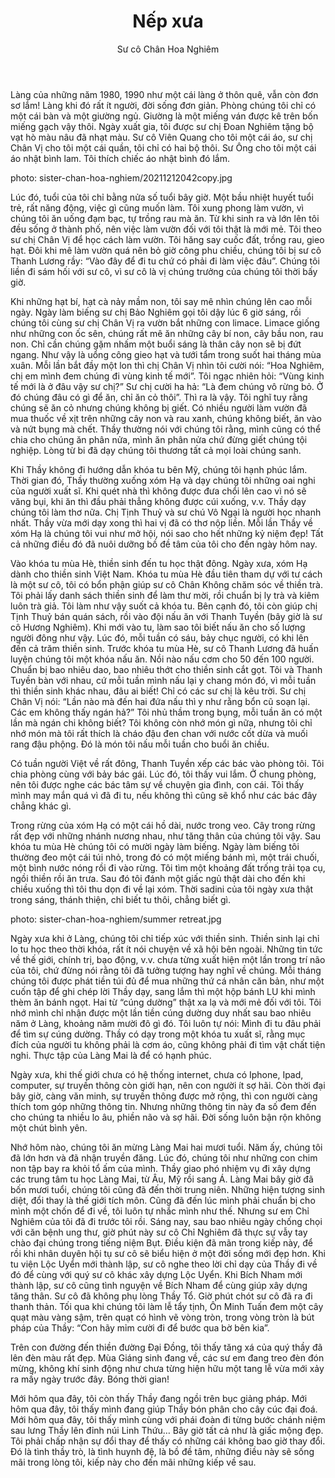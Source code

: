 ﻿---
title: Nếp xưa
author: Sư cô Chân Hoa Nghiêm
---

Làng của những năm 1980, 1990 như một cái làng ở thôn quê, vẫn còn đơn sơ lắm! Làng khi đó rất ít người, đời sống đơn giản. Phòng chúng tôi chỉ có một cái bàn và một giường ngủ. Giường là một miếng ván được kê trên bốn miếng gạch vậy thôi. Ngày xuất gia, tôi được sư chị Đoan Nghiêm tặng bộ vạt hò màu nâu đã nhạt màu. Sư cô Viên Quang cho tôi một cái áo, sư chị Chân Vị cho tôi một cái quần, tôi chỉ có hai bộ thôi. Sư Ông cho tôi một cái áo nhật bình lam. Tôi thích chiếc áo nhật bình đó lắm. 

photo: sister-chan-hoa-nghiem/20211212042copy.jpg

Lúc đó, tuổi của tôi chỉ bằng nửa số tuổi bây giờ. Một bầu nhiệt huyết tuổi trẻ, rất năng động, việc gì cũng muốn làm. Tôi xung phong làm vườn, vì chúng tôi ăn uống đạm bạc, tự trồng rau mà ăn. Từ khi sinh ra và lớn lên tôi đều sống ở thành phố, nên việc làm vườn đối với tôi thật là mới mẻ. Tôi theo sư chị Chân Vị để học cách làm vườn. Tôi hăng say cuốc đất, trồng rau, gieo hạt. Đôi khi mê làm vườn quá nên bỏ giờ công phu chiều, chúng tôi bị sư cô Thanh Lương rầy: “Vào đây để đi tu chứ có phải đi làm việc đâu”. Chúng tôi liền đi sám hối với sư cô, vì sư cô là vị chúng trưởng của chúng tôi thời bấy giờ.

Khi những hạt bí, hạt cà nảy mầm non, tôi say mê nhìn chúng lên cao mỗi ngày. Ngày làm biếng sư chị Bảo Nghiêm gọi tôi dậy lúc 6 giờ sáng, rồi chúng tôi cùng sư chị Chân Vị ra vườn bắt những con limace. Limace giống như những con ốc sên, chúng rất mê ăn những cây bí non, cây bầu non, rau non. Chỉ cần chúng gặm nhấm một buổi sáng là thân cây non sẽ bị đứt ngang. Như vậy là uổng công gieo hạt và tưới tẩm trong suốt hai tháng mùa xuân. Mỗi lần bắt đầy một lon thì chị Chân Vị nhìn tôi cười nói: “Hoa Nghiêm, chị em mình đem chúng đi vùng kinh tế mới”. Tôi ngạc nhiên hỏi: “Vùng kinh tế mới là ở đâu vậy sư chị?” Sư chị cười ha hả: “Là đem chúng vô rừng bỏ. Ở đó chúng đâu có gì để ăn, chỉ ăn cỏ thôi”. Thì ra là vậy. Tôi nghĩ tuy rằng chúng sẽ ăn cỏ nhưng chúng không bị giết. Có nhiều người làm vườn đã mua thuốc về xịt trên những cây non và rau xanh, chúng không biết, ăn vào và nứt bụng mà chết. Thầy thường nói với chúng tôi rằng, mình cũng có thể chia cho chúng ăn phân nửa, mình ăn phân nửa chứ đừng giết chúng tội nghiệp. Lòng từ bi đã dạy chúng tôi thương tất cả mọi loài chúng sanh.

Khi Thầy không đi hướng dẫn khóa tu bên Mỹ, chúng tôi hạnh phúc lắm. Thời gian đó, Thầy thường xuống xóm Hạ và dạy chúng tôi những oai nghi của người xuất sĩ. Khi quét nhà thì không được đưa chổi lên cao vì nó sẽ văng bụi, khi ăn thì đầu phải thẳng không được cúi xuống, v.v. Thầy dạy chúng tôi làm thơ nữa. Chị Tịnh Thuỷ và sư chú Vô Ngại là người học nhanh nhất. Thầy vừa mới dạy xong thì hai vị đã có thơ nộp liền. Mỗi lần Thầy về xóm Hạ là chúng tôi vui như mở hội, nói sao cho hết những kỷ niệm đẹp! Tất cả những điều đó đã nuôi dưỡng bồ đề tâm của tôi cho đến ngày hôm nay.

Vào khóa tu mùa Hè, thiền sinh đến tu học thật đông. Ngày xưa, xóm Hạ dành cho thiền sinh Việt Nam. Khóa tu mùa Hè đầu tiên tham dự với tư cách là một sư cô, tôi có bổn phận giúp sư cô Chân Không chăm sóc về thiền trà. Tôi phải lấy danh sách thiền sinh để làm thư mời, rồi chuẩn bị ly trà và kiêm luôn trà giả. Tôi làm như vậy suốt cả khóa tu. Bên cạnh đó, tôi còn giúp chị Tịnh Thuỷ bán quán sách, rồi vào đội nấu ăn với Thanh Tuyền (bây giờ là sư cô Hương Nghiêm). Khi mới vào tu, làm sao tôi biết nấu ăn cho số lượng người đông như vậy. Lúc đó, mỗi tuần có sáu, bảy chục người, có khi lên đến cả trăm thiền sinh. Trước khóa tu mùa Hè, sư cô Thanh Lương đã huấn luyện chúng tôi một khóa nấu ăn. Nồi nào nấu cơm cho 50 đến 100 người. Chuẩn bị bao nhiêu dao, bao nhiêu thớt cho thiền sinh cắt gọt. Tôi và Thanh Tuyền bàn với nhau, cứ mỗi tuần mình nấu lại y chang món đó, vì mỗi tuần thì thiền sinh khác nhau, đâu ai biết! Chỉ có các sư chị là kêu trời. Sư chị Chân Vị nói: “Lần nào mà đến hai đứa nấu thì y như rằng bổn cũ soạn lại. Các em không thấy ngán hả?” Tôi nhủ thầm trong bụng, mỗi tuần ăn có một lần mà ngán chi không biết? Tôi không còn nhớ món gì nữa, nhưng tôi chỉ nhớ món mà tôi rất thích là cháo đậu đen chan với nước cốt dừa và muối rang đậu phộng. Đó là món tôi nấu mỗi tuần cho buổi ăn chiều.

Có tuần người Việt về rất đông, Thanh Tuyền xếp các bác vào phòng tôi. Tôi chia phòng cùng với bảy bác gái. Lúc đó, tôi thấy vui lắm. Ở chung phòng, nên tôi được nghe các bác tâm sự về chuyện gia đình, con cái. Tôi thấy mình may mắn quá vì đã đi tu, nếu không thì cũng sẽ khổ như các bác đây chẳng khác gì.

Trong rừng của xóm Hạ có một cái hồ dài, nước trong veo. Cây trong rừng rất đẹp với những nhánh nương nhau, như tăng thân của chúng tôi vậy. Sau khóa tu mùa Hè chúng tôi có mười ngày làm biếng. Ngày làm biếng tôi thường đeo một cái túi nhỏ, trong đó có một miếng bánh mì, một trái chuối, một bình nước nóng rồi đi vào rừng. Tôi tìm một khoảng đất trống trải tọa cụ, ngồi thiền rồi ăn trưa. Sau đó tôi đánh một giấc ngủ thật dài cho đến khi chiều xuống thì tôi thu dọn đi về lại xóm. Thời sadini của tôi ngày xưa thật trong sáng, thánh thiện, chỉ biết tu thôi, chẳng biết gì.

photo: sister-chan-hoa-nghiem/summer retreat.jpg

Ngày xưa khi ở Làng, chúng tôi chỉ tiếp xúc với thiền sinh. Thiền sinh lại chỉ lo tu học theo thời khóa, rất ít nói chuyện về xã hội bên ngoài. Những tin tức về thế giới, chính trị, bạo động, v.v. chưa từng xuất hiện một lần trong trí não của tôi, chứ đừng nói rằng tôi đã tưởng tượng hay nghĩ về chúng. Mỗi tháng chúng tôi được phát tiền túi đủ để mua những thứ cá nhân căn bản, như một cuốn tập để ghi chép lời Thầy dạy, sang lắm thì một hộp bánh LU khi mình thèm ăn bánh ngọt. Hai từ “cúng dường” thật xa lạ và mới mẻ đối với tôi. Tôi nhớ mình chỉ nhận được một lần tiền cúng dường duy nhất sau bao nhiêu năm ở Làng, khoảng năm mười đô gì đó. Tôi luôn tự nói: Mình đi tu đâu phải để tìm sự cúng dường. Thầy có dạy trong một khóa tu xuất sĩ, rằng mục đích của người tu không phải là cơm áo, cũng không phải đi tìm vật chất tiện nghi. Thực tập của Làng Mai là để có hạnh phúc. 

Ngày xưa, khi thế giới chưa có hệ thống internet, chưa có Iphone, Ipad, computer, sự truyền thông còn giới hạn, nên con người ít sợ hãi. Còn thời đại bây giờ, càng văn minh, sự truyền thông được mở rộng, thì con người càng thích tom góp những thông tin. Nhưng những thông tin này đa số đem đến cho chúng ta nhiều lo âu, phiền não và sợ hãi. Đời sống luôn bận rộn không một chút bình yên.

Nhớ hôm nào, chúng tôi ăn mừng Làng Mai hai mươi tuổi. Năm ấy, chúng tôi đã lớn hơn và đã nhận truyền đăng. Lúc đó, chúng tôi như những con chim non tập bay ra khỏi tổ ấm của mình. Thầy giao phó nhiệm vụ đi xây dựng các trung tâm tu học Làng Mai, từ Âu, Mỹ rồi sang Á. Làng Mai bây giờ đã bốn mươi tuổi, chúng tôi cũng đã đến thời trung niên. Những hiện tượng sinh diệt, đổi thay là thế giới tích môn. Cũng đã đến lúc mình phải chuẩn bị cho mình một chốn để đi về, tôi luôn tự nhắc mình như thế. Nhưng sư em Chỉ Nghiêm của tôi đã đi trước tôi rồi. Sáng nay, sau bao nhiêu ngày chống chọi với căn bệnh ung thư, giờ phút này sư cô Chỉ Nghiêm đã thực sự vẫy tay chào đại chúng trong tiếng niệm Bụt. Điều kiện đã mãn trong kiếp này, để rồi khi nhân duyên hội tụ sư cô sẽ biểu hiện ở một đời sống mới đẹp hơn. Khi tu viện Lộc Uyển mới thành lập, sư cô nghe theo lời chỉ dạy của Thầy đi về đó để cùng với quý sư cô khác xây dựng Lộc Uyển. Khi Bích Nham mới thành lập, sư cô cũng tình nguyện về Bích Nham để cùng giúp xây dựng tăng thân. Sư cô đã không phụ lòng Thầy Tổ. Giờ phút chót sư cô đã ra đi thanh thản. Tối qua khi chúng tôi làm lễ tẩy tịnh, Ôn Minh Tuấn đem một cây quạt màu vàng sậm, trên quạt có hình vẽ vòng tròn, trong vòng tròn là bút pháp của Thầy: “Con hãy mỉm cười đi để bước qua bờ bên kia”. 

Trên con đường đến thiền đường Đại Đồng, tôi thấy tăng xá của quý thầy đã lên đèn màu rất đẹp. Mùa Giáng sinh đang về, các sư em đang treo đèn đón mừng, không khí sinh động như chưa từng hiện hữu một tang lễ vừa mới xảy ra mấy ngày trước đây. Bóng thời gian!

Mới hôm qua đây, tôi còn thấy Thầy đang ngồi trên bục giảng pháp. Mới hôm qua đây, tôi thấy mình đang giúp Thầy bón phân cho cây cúc đại đoá. Mới hôm qua đây, tôi thấy mình cùng với phái đoàn đi từng bước chánh niệm sau lưng Thầy lên đỉnh núi Linh Thứu… Bây giờ tất cả như là giấc mộng đẹp. Tôi phải chấp nhận sự đổi thay để thấy có những cái không bao giờ thay đổi. Đó là tình thầy trò, là tình huynh đệ, là bồ đề tâm, những điều này sẽ sống mãi trong lòng tôi, kiếp này cho đến mãi những kiếp về sau.
